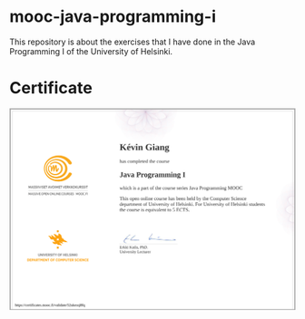 # mooc-java-programming-i
This repository is about the exercises that I have done in the Java Programming I of the University of Helsinki.
# Certificate
![certificate](./certificate-java-programming-i.png)